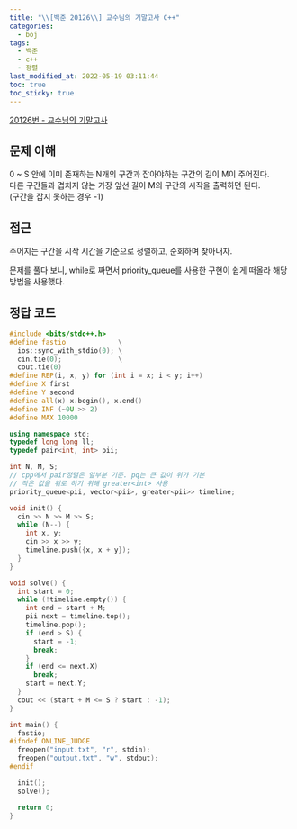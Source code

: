 ```yaml
---
title: "\\[백준 20126\\] 교수님의 기말고사 C++"
categories:
  - boj
tags:
  - 백준
  - c++
  - 정렬
last_modified_at: 2022-05-19 03:11:44
toc: true
toc_sticky: true
---
```


[20126번 - 교수님의 기말고사](https://www.acmicpc.net/problem/20126)

## 문제 이해

0 ~ S 안에 이미 존재하는 N개의 구간과 잡아야하는 구간의 길이 M이 주어진다.\
다른 구간들과 겹치지 않는 가장 앞선 길이 M의 구간의 시작을 출력하면 된다. \
(구간을 잡지 못하는 경우 -1)

## 접근

주어지는 구간을 시작 시간을 기준으로 정렬하고, 순회하며 찾아내자.

문제를 풀다 보니, while로 짜면서 priority_queue를 사용한 구현이 쉽게 떠올라 해당 방법을 사용했다.

## 정답 코드

```cpp
#include <bits/stdc++.h>
#define fastio             \
  ios::sync_with_stdio(0); \
  cin.tie(0);              \
  cout.tie(0)
#define REP(i, x, y) for (int i = x; i < y; i++)
#define X first
#define Y second
#define all(x) x.begin(), x.end()
#define INF (~0U >> 2)
#define MAX 10000

using namespace std;
typedef long long ll;
typedef pair<int, int> pii;

int N, M, S;
// cpp에서 pair정렬은 앞부분 기준. pq는 큰 값이 위가 기본
// 작은 값을 위로 하기 위해 greater<int> 사용
priority_queue<pii, vector<pii>, greater<pii>> timeline;

void init() {
  cin >> N >> M >> S;
  while (N--) {
    int x, y;
    cin >> x >> y;
    timeline.push({x, x + y});
  }
}

void solve() {
  int start = 0;
  while (!timeline.empty()) {
    int end = start + M;
    pii next = timeline.top();
    timeline.pop();
    if (end > S) {
      start = -1;
      break;
    }
    if (end <= next.X)
      break;
    start = next.Y;
  }
  cout << (start + M <= S ? start : -1);
}

int main() {
  fastio;
#ifndef ONLINE_JUDGE
  freopen("input.txt", "r", stdin);
  freopen("output.txt", "w", stdout);
#endif

  init();
  solve();

  return 0;
}
```
